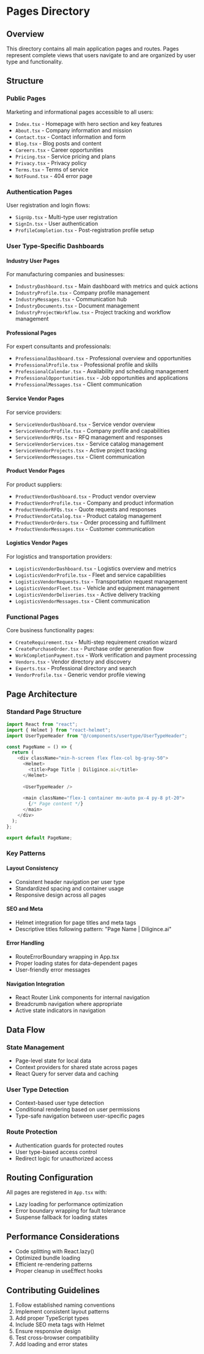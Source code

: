 
# Pages Directory

## Overview
This directory contains all main application pages and routes. Pages represent complete views that users navigate to and are organized by user type and functionality.

## Structure

### Public Pages
Marketing and informational pages accessible to all users:

- `Index.tsx` - Homepage with hero section and key features
- `About.tsx` - Company information and mission
- `Contact.tsx` - Contact information and form
- `Blog.tsx` - Blog posts and content
- `Careers.tsx` - Career opportunities
- `Pricing.tsx` - Service pricing and plans
- `Privacy.tsx` - Privacy policy
- `Terms.tsx` - Terms of service
- `NotFound.tsx` - 404 error page

### Authentication Pages
User registration and login flows:

- `SignUp.tsx` - Multi-type user registration
- `SignIn.tsx` - User authentication
- `ProfileCompletion.tsx` - Post-registration profile setup

### User Type-Specific Dashboards

#### Industry User Pages
For manufacturing companies and businesses:
- `IndustryDashboard.tsx` - Main dashboard with metrics and quick actions
- `IndustryProfile.tsx` - Company profile management
- `IndustryMessages.tsx` - Communication hub
- `IndustryDocuments.tsx` - Document management
- `IndustryProjectWorkflow.tsx` - Project tracking and workflow management

#### Professional Pages
For expert consultants and professionals:
- `ProfessionalDashboard.tsx` - Professional overview and opportunities
- `ProfessionalProfile.tsx` - Professional profile and skills
- `ProfessionalCalendar.tsx` - Availability and scheduling management
- `ProfessionalOpportunities.tsx` - Job opportunities and applications
- `ProfessionalMessages.tsx` - Client communication

#### Service Vendor Pages
For service providers:
- `ServiceVendorDashboard.tsx` - Service vendor overview
- `ServiceVendorProfile.tsx` - Company profile and capabilities
- `ServiceVendorRFQs.tsx` - RFQ management and responses
- `ServiceVendorServices.tsx` - Service catalog management
- `ServiceVendorProjects.tsx` - Active project tracking
- `ServiceVendorMessages.tsx` - Client communication

#### Product Vendor Pages
For product suppliers:
- `ProductVendorDashboard.tsx` - Product vendor overview
- `ProductVendorProfile.tsx` - Company and product information
- `ProductVendorRFQs.tsx` - Quote requests and responses
- `ProductVendorCatalog.tsx` - Product catalog management
- `ProductVendorOrders.tsx` - Order processing and fulfillment
- `ProductVendorMessages.tsx` - Customer communication

#### Logistics Vendor Pages
For logistics and transportation providers:
- `LogisticsVendorDashboard.tsx` - Logistics overview and metrics
- `LogisticsVendorProfile.tsx` - Fleet and service capabilities
- `LogisticsVendorRequests.tsx` - Transportation request management
- `LogisticsVendorFleet.tsx` - Vehicle and equipment management
- `LogisticsVendorDeliveries.tsx` - Active delivery tracking
- `LogisticsVendorMessages.tsx` - Client communication

### Functional Pages
Core business functionality pages:

- `CreateRequirement.tsx` - Multi-step requirement creation wizard
- `CreatePurchaseOrder.tsx` - Purchase order generation flow
- `WorkCompletionPayment.tsx` - Work verification and payment processing
- `Vendors.tsx` - Vendor directory and discovery
- `Experts.tsx` - Professional directory and search
- `VendorProfile.tsx` - Generic vendor profile viewing

## Page Architecture

### Standard Page Structure
```typescript
import React from "react";
import { Helmet } from "react-helmet";
import UserTypeHeader from "@/components/usertype/UserTypeHeader";

const PageName = () => {
  return (
    <div className="min-h-screen flex flex-col bg-gray-50">
      <Helmet>
        <title>Page Title | Diligince.ai</title>
      </Helmet>
      
      <UserTypeHeader />
      
      <main className="flex-1 container mx-auto px-4 py-8 pt-20">
        {/* Page content */}
      </main>
    </div>
  );
};

export default PageName;
```

### Key Patterns

#### Layout Consistency
- Consistent header navigation per user type
- Standardized spacing and container usage
- Responsive design across all pages

#### SEO and Meta
- Helmet integration for page titles and meta tags
- Descriptive titles following pattern: "Page Name | Diligince.ai"

#### Error Handling
- RouteErrorBoundary wrapping in App.tsx
- Proper loading states for data-dependent pages
- User-friendly error messages

#### Navigation Integration
- React Router Link components for internal navigation
- Breadcrumb navigation where appropriate
- Active state indicators in navigation

## Data Flow

### State Management
- Page-level state for local data
- Context providers for shared state across pages
- React Query for server data and caching

### User Type Detection
- Context-based user type detection
- Conditional rendering based on user permissions
- Type-safe navigation between user-specific pages

### Route Protection
- Authentication guards for protected routes
- User type-based access control
- Redirect logic for unauthorized access

## Routing Configuration
All pages are registered in `App.tsx` with:
- Lazy loading for performance optimization
- Error boundary wrapping for fault tolerance
- Suspense fallback for loading states

## Performance Considerations
- Code splitting with React.lazy()
- Optimized bundle loading
- Efficient re-rendering patterns
- Proper cleanup in useEffect hooks

## Contributing Guidelines
1. Follow established naming conventions
2. Implement consistent layout patterns
3. Add proper TypeScript types
4. Include SEO meta tags with Helmet
5. Ensure responsive design
6. Test cross-browser compatibility
7. Add loading and error states
